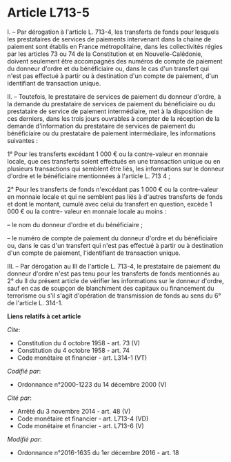 # Article L713-5

I. – Par dérogation à l'article L. 713-4, les transferts de fonds pour lesquels les prestataires de services de paiements
intervenant dans la chaine de paiement sont établis en France métropolitaine, dans les collectivités régies par les articles
73 ou 74 de la Constitution et en Nouvelle-Calédonie, doivent seulement être accompagnés des numéros de compte de paiement du
donneur d'ordre et du bénéficiaire ou, dans le cas d'un transfert qui n'est pas effectué à partir ou à destination d'un
compte de paiement, d'un identifiant de transaction unique. 

II. – Toutefois, le prestataire de services de paiement du donneur d'ordre, à la demande du prestataire de services de
paiement du bénéficiaire ou du prestataire de service de paiement intermédiaire, met à la disposition de ces derniers, dans
les trois jours ouvrables à compter de la réception de la demande d'information du prestataire de services de paiement du
bénéficiaire ou du prestataire de paiement intermédiaire, les informations suivantes : 

1° Pour les transferts excédant 1 000 € ou la contre-valeur en monnaie locale, que ces transferts soient effectués en une
transaction unique ou en plusieurs transactions qui semblent être liés, les informations sur le donneur d'ordre et le
bénéficiaire mentionnées à l'article L. 713 4 ; 

2° Pour les transferts de fonds n'excédant pas 1 000 € ou la contre-valeur en monnaie locale et qui ne semblent pas liés à
d'autres transferts de fonds et dont le montant, cumulé avec celui du transfert en question, excède 1 000 € ou la contre-
valeur en monnaie locale au moins : 

– le nom du donneur d'ordre et du bénéficiaire ; 

– le numéro de compte de paiement du donneur d'ordre et du bénéficiaire ou, dans le cas d'un transfert qui n'est pas effectué
à partir ou à destination d'un compte de paiement, l'identifiant de transaction unique. 

III. – Par dérogation au III de l'article L. 713-4, le prestataire de paiement du donneur d'ordre n'est pas tenu pour les
transferts de fonds mentionnés au 2° du II du présent article de vérifier les informations sur le donneur d'ordre, sauf en
cas de soupçon de blanchiment des capitaux ou financement du terrorisme ou s'il s'agit d'opération de transmission de fonds
au sens du 6° de l'article L. 314-1.

**Liens relatifs à cet article**

_Cite_:

  - Constitution du 4 octobre 1958 - art. 73 (V)
  - Constitution du 4 octobre 1958 - art. 74
  - Code monétaire et financier - art. L314-1 (VT)

_Codifié par_:

  - Ordonnance n°2000-1223 du 14 décembre 2000 (V)

_Cité par_:

  - Arrêté du 3 novembre 2014 - art. 48 (V)
  - Code monétaire et financier - art. L713-4 (VD)
  - Code monétaire et financier - art. L713-6 (V)

_Modifié par_:

  - Ordonnance n°2016-1635 du 1er décembre 2016 - art. 18
